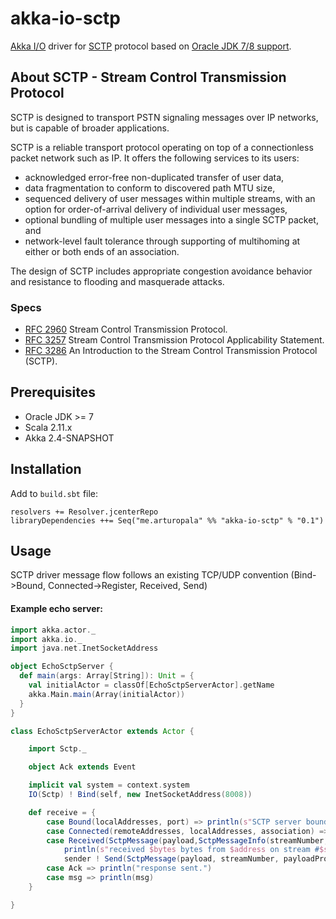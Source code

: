 # akka-io-sctp
[Akka I/O](http://doc.akka.io/docs/akka/snapshot/scala/io.html) driver for [SCTP](http://en.wikipedia.org/wiki/Stream_Control_Transmission_Protocol) protocol based on [Oracle JDK 7/8 support](http://www.oracle.com/technetwork/articles/javase/index-139946.html).

## About SCTP - Stream Control Transmission Protocol
   
   SCTP is designed to transport PSTN signaling messages over IP networks, but is capable of broader applications.

   SCTP is a reliable transport protocol operating on top of a connectionless packet network such as IP.  It offers the following services to its users:

-   acknowledged error-free non-duplicated transfer of user data,
-   data fragmentation to conform to discovered path MTU size,
-   sequenced delivery of user messages within multiple streams, with an option for order-of-arrival delivery of individual user messages,
-   optional bundling of multiple user messages into a single SCTP packet, and
-   network-level fault tolerance through supporting of multihoming at either or both ends of an association.

   The design of SCTP includes appropriate congestion avoidance behavior and resistance to flooding and masquerade attacks.

### Specs

-   [RFC 2960](http://www.ietf.org/rfc/rfc2960.txt) Stream Control Transmission Protocol.
-   [RFC 3257](http://www.ietf.org/rfc/rfc3257.txt) Stream Control Transmission Protocol Applicability Statement.
-   [RFC 3286](http://www.ietf.org/rfc/rfc3286.txt) An Introduction to the Stream Control Transmission Protocol (SCTP).

## Prerequisites

-   Oracle JDK >= 7
-   Scala 2.11.x
-   Akka 2.4-SNAPSHOT

## Installation

Add to ```build.sbt``` file:

    resolvers += Resolver.jcenterRepo
    libraryDependencies ++= Seq("me.arturopala" %% "akka-io-sctp" % "0.1")

## Usage

SCTP driver message flow follows an existing TCP/UDP convention (Bind->Bound, Connected->Register, Received, Send)

#### Example echo server:

```scala
import akka.actor._
import akka.io._
import java.net.InetSocketAddress

object EchoSctpServer {
  def main(args: Array[String]): Unit = {
    val initialActor = classOf[EchoSctpServerActor].getName
    akka.Main.main(Array(initialActor))
  }
}

class EchoSctpServerActor extends Actor {

	import Sctp._

	object Ack extends Event

	implicit val system = context.system
	IO(Sctp) ! Bind(self, new InetSocketAddress(8008))

	def receive = {
		case Bound(localAddresses, port) => println(s"SCTP server bound to $localAddresses")
		case Connected(remoteAddresses, localAddresses, association) => sender ! Register(self)
		case Received(SctpMessage(payload,SctpMessageInfo(streamNumber, bytes, payloadProtocolID, timeToLive, association, address))) => 
			println(s"received $bytes bytes from $address on stream #$streamNumber with protocolID=$payloadProtocolID and TTL=$timeToLive")
			sender ! Send(SctpMessage(payload, streamNumber, payloadProtocolID, timeToLive), Ack)
	    case Ack => println("response sent.")
		case msg => println(msg)
	}

}
```

